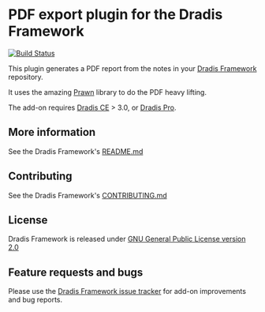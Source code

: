 # PDF export plugin for the Dradis Framework

[![Build Status](https://secure.travis-ci.org/dradis/dradis-pdf_export.png?branch=master)](http://travis-ci.org/dradis/dradis-pdf_export)


This plugin generates a PDF report from the notes in your [Dradis Framework](https://github.com/dradis/dradisframework) repository.

It uses the amazing [Prawn](https://github.com/prawnpdf/prawn) library to do the PDF heavy lifting.

The add-on requires [Dradis CE](https://dradisframework.org/) > 3.0, or [Dradis Pro](https://dradisframework.com/pro/).


## More information

See the Dradis Framework's [README.md](https://github.com/dradis/dradis-ce/blob/develop/README.md)


## Contributing

See the Dradis Framework's [CONTRIBUTING.md](https://github.com/dradis/dradis-ce/blob/develop/CONTRIBUTING.md)


## License

Dradis Framework is released under [GNU General Public License version 2.0](http://www.gnu.org/licenses/old-licenses/gpl-2.0.html)


## Feature requests and bugs

Please use the [Dradis Framework issue tracker](https://github.com/dradis/dradis-ce/issues) for add-on improvements and bug reports.
